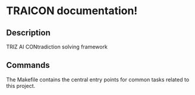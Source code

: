 # TRAICON documentation!

## Description

TRIZ AI CONtradiction solving framework

## Commands

The Makefile contains the central entry points for common tasks related to this project.

